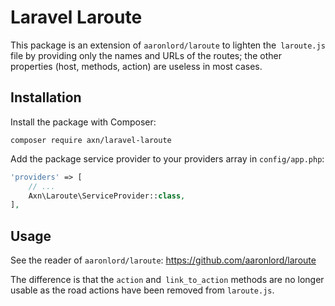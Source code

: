 # Laravel Laroute

This package is an extension of `aaronlord/laroute` to lighten the` laroute.js` file
by providing only the names and URLs of the routes; the other properties (host, methods, action)
are useless in most cases.

## Installation

Install the package with Composer:

```
composer require axn/laravel-laroute
```

Add the package service provider to your providers array in `config/app.php`:

```php
'providers' => [
    // ...
    Axn\Laroute\ServiceProvider::class,
],
```

## Usage

See the reader of `aaronlord/laroute`: https://github.com/aaronlord/laroute

The difference is that the `action` and` link_to_action` methods are no longer usable
as the road actions have been removed from `laroute.js`.
